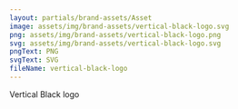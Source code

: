 ```yaml
---
layout: partials/brand-assets/Asset
image: assets/img/brand-assets/vertical-black-logo.svg
png: assets/img/brand-assets/vertical-black-logo.png
svg: assets/img/brand-assets/vertical-black-logo.svg
pngText: PNG
svgText: SVG
fileName: vertical-black-logo
---
```


Vertical Black logo